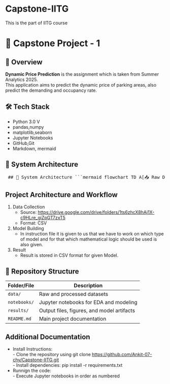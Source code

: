 # Capstone-IITG
This is the part of IITG course


# 🚀 Capstone Project - 1

## 📝 Overview

**Dynamic Price Prediction** is the assignment which is taken from Summer Analytics 2025.  
This application aims to predict the dynamic price of parking areas, also predict the demanding and occupancy rate.  

## 🛠 Tech Stack
- Python 3.0 V
- pandas,numpy
- matplotlib,seaborn
- Jupyter Notebooks
- GitHub,Git
- Markdown, mermaid


## 🧩 System Architecture
<pre> ## 🧩 System Architecture ```mermaid flowchart TD A[📥 Raw Data] --> B[🧹 Data Cleaning & Preprocessing] B --> C[📊 Exploratory Data Analysis] C --> D[🛠️ Feature Engineering] D --> E[🤖 Model Building] E --> F[📈 Model Evaluation] F --> G[📉 Results & Visualization] G --> H[📝 Documentation & Reporting] ``` </pre>

## Project Architecture and Workflow
1. Data Collection
   - Source: https://drive.google.com/drive/folders/1ts6zhcX8hAj1X-c9HLre_giZpGT7zxT5
   - Format: CSV
2. Model Building
   - In instruction file it is given to us that we have to work on which type of model and for that which mathematical logic should be used is also given.
3. Result
   - Result is stored in CSV format for given Model.


## 📁 Repository Structure

| Folder/File     | Description                              |
|-----------------|------------------------------------------|
| `data/`         | Raw and processed datasets               |
| `notebooks/`    | Jupyter notebooks for EDA and modeling   |
| `results/`      | Output files, figures, and model artifacts |
| `README.md`     | Main project documentation               |



## Additional Documentation
- Install Instructions: <br>
      - Clone the repository using git clone <https://github.com/Ankit-07-chy/Capstone-IITG.git> <br>
      - Install dependencies: pip install -r requirements.txt <br>
- Runnign the code: <br>
      - Execute Jupyter notebooks in order as numbered <br>
